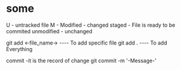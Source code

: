# some
U - untracked file
M - Modified - changed 
staged - File is ready to be commited
unmodified - unchanged 

git add <-file_name-> ---- To add specific file 
git add . ---- To add Everything 

commit -it is the record of change
    git commit -m '-Message-'







